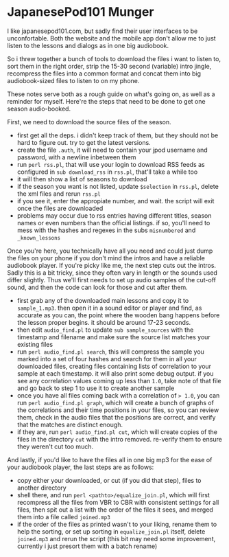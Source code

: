 # JapanesePod101 Munger

I like japanesepod101.com, but sadly find their user interfaces to be unconfortable. Both the website and the mobile app don't allow me to just listen to the lessons and dialogs as in one big audiobook.

So i threw together a bunch of tools to download the files i want to listen to, sort them in the right order, strip the 15-30 second (variable) intro jingle, recompress the files into a common format and concat them into big audiobook-sized files to listen to on my phone.

These notes serve both as a rough guide on what's going on, as well as a reminder for myself. Here're the steps that need to be done to get one season audio-booked.

First, we need to download the source files of the season.
 
 - first get all the deps. i didn't keep track of them, but they should not be hard to figure out. try to get the latest versions.
 - create the file `.auth`, it will need to contain your jpod username and password, with a newline inbetween them
 - run `perl rss.pl`, that will use your login to download RSS feeds as configured in `sub download_rss` in `rss.pl`, that'll take a while too
 - it will then show a list of seasons to download
 - if the season you want is not listed, update `$selection` in `rss.pl`, delete the xml files and rerun `rss.pl`
 - if you see it, enter the appropiate number, and wait. the script will exit once the files are downloaded
 - problems may occur due to rss entries having different titles, season names or even numbers than the official listings. if so, you'll need to mess with the hashes and regexes in the subs `misnumbered` and `_known_lessons`

Once you're here, you technically have all you need and could just dump the files on your phone if you don't mind the intros and have a reliable audiobook player. If you're picky like me, the next step cuts out the intros. Sadly this is a bit tricky, since they often vary in length or the sounds used differ slightly. Thus we'll first needs to set up audio samples of the cut-off sound, and then the code can look for those and cut after them.

 - first grab any of the downloaded main lessons and copy it to `sample_1.mp3`. then open it in a sound editor or player and find, as accurate as you can, the point where the wooden bang happens before the lesson proper begins. it should be around 17-23 seconds.
 - then edit `audio_find.pl` to update `sub sample_sources` with the timestamp and filename and make sure the source list matches your existing files
 - run `perl audio_find.pl search`, this will compress the sample you marked into a set of four hashes and search for them in all your downloaded files, creating files containing lists of correlation to your sample at each timestamp. it will also print some debug output. if you see any correlation values coming up less than `1.0`, take note of that file and go back to step 1 to use it to create another sample
 - once you have all files coming back with a correlation of `> 1.0`, you can run `perl audio_find.pl graph`, which will create a bunch of graphs of the correlations and their time positions in your files, so you can review them, check in the audio files that the positions are correct, and verify that the matches are distinct enough.
 - if they are, run `perl audio_find.pl cut`, which will create copies of the files in the directory `cut` with the intro removed. re-verify them to ensure they weren't cut too much.

And lastly, if you'd like to have the files all in one big mp3 for the ease of your audiobook player, the last steps are as follows:

 - copy either your downloaded, or cut (if you did that step), files to another directory
 - shell there, and run `perl <pathto>/equalize_join.pl`, which will first recompress all the files from VBR to CBR with consistent settings for all files, then spit out a list with the order of the files it sees, and merged them into a file called `joined.mp3`
 - if the order of the files as printed wasn't to your liking, rename them to help the sorting, or set up sorting in `equalize_join.pl` itself, delete `joined.mp3` and rerun the script (this bit may need some improvement, currently i just presort them with a batch rename)
